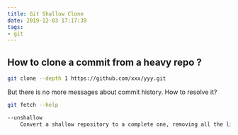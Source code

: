 ```yaml
---
title: Git Shallow Clone
date: 2019-12-03 17:17:39
tags:
- git
---
```


## How to clone a commit from a heavy repo ?

```bash
git clone --depth 1 https://github.com/xxx/yyy.git
```

But there is no more messages about commit history. How to resolve it?

```bash
git fetch --help

--unshallow
    Convert a shallow repository to a complete one, removing all the limitations imposed by shallow repositories.
```
<!--stackedit_data:
eyJoaXN0b3J5IjpbNzk4MTcyNTg4XX0=
-->